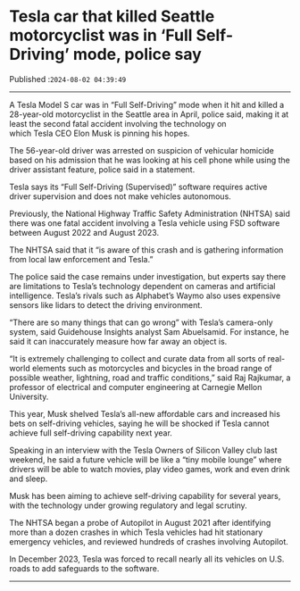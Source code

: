 # Tesla car that killed Seattle motorcyclist was in ‘Full Self-Driving’ mode, police say

Published :`2024-08-02 04:39:49`

---

A Tesla Model S car was in “Full Self-Driving” mode when it hit and killed a 28-year-old motorcyclist in the Seattle area in April, police said, making it at least the second fatal accident involving the technology on which Tesla CEO Elon Musk is pinning his hopes.

The 56-year-old driver was arrested on suspicion of vehicular homicide based on his admission that he was looking at his cell phone while using the driver assistant feature, police said in a statement.

Tesla says its “Full Self-Driving (Supervised)” software requires active driver supervision and does not make vehicles autonomous.

Previously, the National Highway Traffic Safety Administration (NHTSA) said there was one fatal accident involving a Tesla vehicle using FSD software between August 2022 and August 2023.

The NHTSA said that it “is aware of this crash and is gathering information from local law enforcement and Tesla.”

The police said the case remains under investigation, but experts say there are limitations to Tesla’s technology dependent on cameras and artificial intelligence. Tesla’s rivals such as Alphabet’s Waymo also uses expensive sensors like lidars to detect the driving environment.

“There are so many things that can go wrong” with Tesla’s camera-only system, said Guidehouse Insights analyst Sam Abuelsamid. For instance, he said it can inaccurately measure how far away an object is.

“It is extremely challenging to collect and curate data from all sorts of real-world elements such as motorcycles and bicycles in the broad range of possible weather, lightning, road and traffic conditions,” said Raj Rajkumar, a professor of electrical and computer engineering at Carnegie Mellon University.

This year, Musk shelved Tesla’s all-new affordable cars and increased his bets on self-driving vehicles, saying he will be shocked if Tesla cannot achieve full self-driving capability next year.

Speaking in an interview with the Tesla Owners of Silicon Valley club last weekend, he said a future vehicle will be like a “tiny mobile lounge” where drivers will be able to watch movies, play video games, work and even drink and sleep.

Musk has been aiming to achieve self-driving capability for several years, with the technology under growing regulatory and legal scrutiny.

The NHTSA began a probe of Autopilot in August 2021 after identifying more than a dozen crashes in which Tesla vehicles had hit stationary emergency vehicles, and reviewed hundreds of crashes involving Autopilot.

In December 2023, Tesla was forced to recall nearly all its vehicles on U.S. roads to add safeguards to the software.

---


